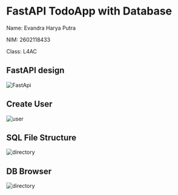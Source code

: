 # FastAPI TodoApp with Database

Name: Evandra Harya Putra

NIM: 2602118433

Class: L4AC

## FastAPI design

![FastApi](/frontend/src/assets/Dashboard.png)

## Create User

![user](/react-todo-list/src/assets/user.png)

## SQL File Structure

![directory](/react-todo-list/src/assets/directory.png)

## DB Browser

![directory](/react-todo-list/src/assets/DB_browser.png)
